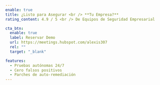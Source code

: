 ```yaml
---
enable: true
title: ¿Listo para Asegurar <br /> **Tu Empresa?**
rating_content: 4.9 / 5 <br /> De Equipos de Seguridad Empresarial

cta_btn:
  enable: true
  label: Reservar Demo
  url: https://meetings.hubspot.com/alexis307
  rel: ""
  target: "_blank"

features:
  - Pruebas autónomas 24/7
  - Cero falsos positivos
  - Parches de auto-remediación
---
```

